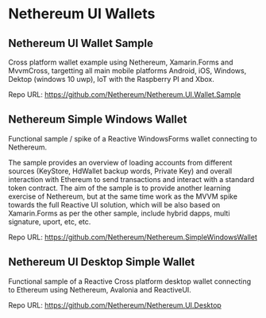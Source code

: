# Nethereum UI Wallets

## Nethereum UI Wallet Sample

Cross platform wallet example using Nethereum, Xamarin.Forms and MvvmCross, targetting all main mobile platforms Android, iOS, Windows, Dektop (windows 10 uwp), IoT with the Raspberry PI and Xbox.

Repo URL: https://github.com/Nethereum/Nethereum.UI.Wallet.Sample

## Nethereum Simple Windows Wallet

Functional sample / spike of a Reactive WindowsForms wallet connecting to Nethereum.

The sample provides an overview of loading accounts from different sources (KeyStore, HdWallet backup words, Private Key) and overall interaction with Ethereum to send transactions and interact with a standard token contract.
The aim of the sample is to provide another learning exercise of Nethereum, but at the same time work as the MVVM spike towards the full Reactive UI solution, which will be also based on Xamarin.Forms as per the other sample, include hybrid dapps, multi signature, uport, etc, etc.

Repo URL: https://github.com/Nethereum/Nethereum.SimpleWindowsWallet

## Nethereum UI Desktop Simple Wallet

Functional sample of a Reactive Cross platform desktop wallet connecting to Ethereum using Nethereum, Avalonia and ReactiveUI.

Repo URL: https://github.com/Nethereum/Nethereum.UI.Desktop
